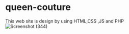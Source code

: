 # queen-couture
This web site is design by using HTML,CSS ,JS and PHP
![Screenshot (344)](https://user-images.githubusercontent.com/119162766/227970262-72797ddb-3eac-41a7-a39c-8d4ffe76d9c0.png)
